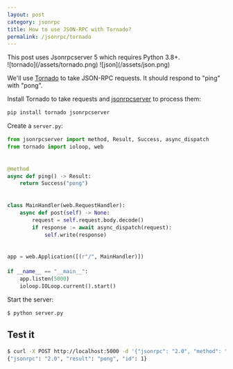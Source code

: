 ```yaml
---
layout: post
category: jsonrpc
title: How to use JSON-RPC with Tornado?
permalink: /jsonrpc/tornado
---
```

<div class="warning" markdown="1">
This post uses Jsonrpcserver 5 which requires Python 3.8+.
</div>

<div class="wide-logos" markdown="1">
![tornado](/assets/tornado.png)
![json](/assets/json.png)
</div>

We'll use [Tornado](http://www.tornadoweb.org/) to take JSON-RPC requests. It
should respond to "ping" with "pong".

Install Tornado to take requests and
[jsonrpcserver](https://www.jsonrpcserver.com/) to process them:

```sh
pip install tornado jsonrpcserver
```
Create a `server.py`:

```python
from jsonrpcserver import method, Result, Success, async_dispatch
from tornado import ioloop, web


@method
async def ping() -> Result:
    return Success("pong")


class MainHandler(web.RequestHandler):
    async def post(self) -> None:
        request = self.request.body.decode()
        if response := await async_dispatch(request):
            self.write(response)


app = web.Application([(r"/", MainHandler)])

if __name__ == "__main__":
    app.listen(5000)
    ioloop.IOLoop.current().start()
```

Start the server:

```sh
$ python server.py
```

## Test it

```sh
$ curl -X POST http://localhost:5000 -d '{"jsonrpc": "2.0", "method": "ping", "id": 1}'
{"jsonrpc": "2.0", "result": "pong", "id": 1}
```

